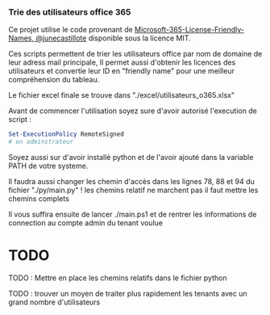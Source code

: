 ### **Trie des utilisateurs office 365**

Ce projet utilise le code provenant de [Microsoft-365-License-Friendly-Names, @junecastillote](https://github.com/junecastillote/Microsoft-365-License-Friendly-Names/tree/master) disponible sous la licence MIT.


Ces scripts permettent de trier les utilisateurs office par nom de domaine de leur adress mail principale,
Il permet aussi d'obtenir les licences des utilisateurs et convertie leur ID en "friendly name" pour une meilleur compréhension du tableau.

Le fichier excel finale se trouve dans "./excel/utilisateurs_o365.xlsx"


Avant de commencer l'utilisation soyez sure d'avoir autorisé l'execution de script :
```powershell
Set-ExecutionPolicy RemoteSigned
# en adminstrateur
```
Soyez aussi sur d'avoir installé python et de l'avoir ajouté dans la variable PATH de votre systeme.

Il faudra aussi changer les chemin d'accès dans les lignes 78, 88 et 94 du fichier "./py/main.py"
! les chemins relatif ne marchent pas il faut mettre les chemins complets 

Il vous suffira ensuite de lancer ./main.ps1 et de rentrer les informations de connection au compte admin du tenant voulue

# **TODO**
TODO : Mettre en place les chemins relatifs dans le fichier python

TODO : trouver un moyen de traiter plus rapidement les tenants avec un grand nombre d'utilisateurs
